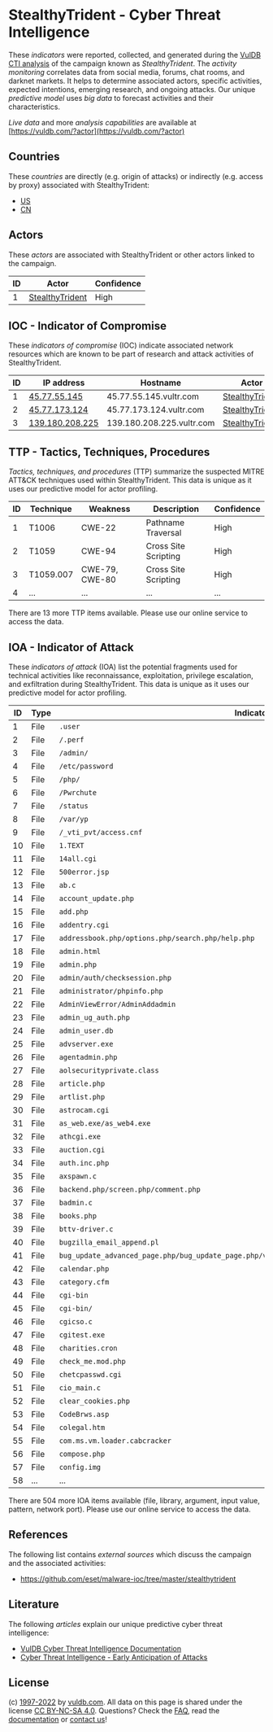 # StealthyTrident - Cyber Threat Intelligence

These _indicators_ were reported, collected, and generated during the [VulDB CTI analysis](https://vuldb.com/?kb.cti) of the campaign known as _StealthyTrident_. The _activity monitoring_ correlates data from social media, forums, chat rooms, and darknet markets. It helps to determine associated actors, specific activities, expected intentions, emerging research, and ongoing attacks. Our unique _predictive model_ uses _big data_ to forecast activities and their characteristics.

_Live data_ and more _analysis capabilities_ are available at [https://vuldb.com/?actor](https://vuldb.com/?actor)

## Countries

These _countries_ are directly (e.g. origin of attacks) or indirectly (e.g. access by proxy) associated with StealthyTrident:

* [US](https://vuldb.com/?country.us)
* [CN](https://vuldb.com/?country.cn)

## Actors

These _actors_ are associated with StealthyTrident or other actors linked to the campaign.

ID | Actor | Confidence
-- | ----- | ----------
1 | [StealthyTrident](https://vuldb.com/?actor.stealthytrident) | High

## IOC - Indicator of Compromise

These _indicators of compromise_ (IOC) indicate associated network resources which are known to be part of research and attack activities of StealthyTrident.

ID | IP address | Hostname | Actor | Confidence
-- | ---------- | -------- | ----- | ----------
1 | [45.77.55.145](https://vuldb.com/?ip.45.77.55.145) | 45.77.55.145.vultr.com | [StealthyTrident](https://vuldb.com/?actor.stealthytrident) | Medium
2 | [45.77.173.124](https://vuldb.com/?ip.45.77.173.124) | 45.77.173.124.vultr.com | [StealthyTrident](https://vuldb.com/?actor.stealthytrident) | Medium
3 | [139.180.208.225](https://vuldb.com/?ip.139.180.208.225) | 139.180.208.225.vultr.com | [StealthyTrident](https://vuldb.com/?actor.stealthytrident) | Medium

## TTP - Tactics, Techniques, Procedures

_Tactics, techniques, and procedures_ (TTP) summarize the suspected MITRE ATT&CK techniques used within StealthyTrident. This data is unique as it uses our predictive model for actor profiling.

ID | Technique | Weakness | Description | Confidence
-- | --------- | -------- | ----------- | ----------
1 | T1006 | CWE-22 | Pathname Traversal | High
2 | T1059 | CWE-94 | Cross Site Scripting | High
3 | T1059.007 | CWE-79, CWE-80 | Cross Site Scripting | High
4 | ... | ... | ... | ...

There are 13 more TTP items available. Please use our online service to access the data.

## IOA - Indicator of Attack

These _indicators of attack_ (IOA) list the potential fragments used for technical activities like reconnaissance, exploitation, privilege escalation, and exfiltration during StealthyTrident. This data is unique as it uses our predictive model for actor profiling.

ID | Type | Indicator | Confidence
-- | ---- | --------- | ----------
1 | File | `.user` | Low
2 | File | `/.perf` | Low
3 | File | `/admin/` | Low
4 | File | `/etc/password` | High
5 | File | `/php/` | Low
6 | File | `/Pwrchute` | Medium
7 | File | `/status` | Low
8 | File | `/var/yp` | Low
9 | File | `/_vti_pvt/access.cnf` | High
10 | File | `1.TEXT` | Low
11 | File | `14all.cgi` | Medium
12 | File | `500error.jsp` | Medium
13 | File | `ab.c` | Low
14 | File | `account_update.php` | High
15 | File | `add.php` | Low
16 | File | `addentry.cgi` | Medium
17 | File | `addressbook.php/options.php/search.php/help.php` | High
18 | File | `admin.html` | Medium
19 | File | `admin.php` | Medium
20 | File | `admin/auth/checksession.php` | High
21 | File | `administrator/phpinfo.php` | High
22 | File | `AdminViewError/AdminAddadmin` | High
23 | File | `admin_ug_auth.php` | High
24 | File | `admin_user.db` | High
25 | File | `advserver.exe` | High
26 | File | `agentadmin.php` | High
27 | File | `aolsecurityprivate.class` | High
28 | File | `article.php` | Medium
29 | File | `artlist.php` | Medium
30 | File | `astrocam.cgi` | Medium
31 | File | `as_web.exe/as_web4.exe` | High
32 | File | `athcgi.exe` | Medium
33 | File | `auction.cgi` | Medium
34 | File | `auth.inc.php` | Medium
35 | File | `axspawn.c` | Medium
36 | File | `backend.php/screen.php/comment.php` | High
37 | File | `badmin.c` | Medium
38 | File | `books.php` | Medium
39 | File | `bttv-driver.c` | High
40 | File | `bugzilla_email_append.pl` | High
41 | File | `bug_update_advanced_page.php/bug_update_page.php/view_bug_advanced_page.php/view_bug_page.php` | High
42 | File | `calendar.php` | Medium
43 | File | `category.cfm` | Medium
44 | File | `cgi-bin` | Low
45 | File | `cgi-bin/` | Medium
46 | File | `cgicso.c` | Medium
47 | File | `cgitest.exe` | Medium
48 | File | `charities.cron` | High
49 | File | `check_me.mod.php` | High
50 | File | `chetcpasswd.cgi` | High
51 | File | `cio_main.c` | Medium
52 | File | `clear_cookies.php` | High
53 | File | `CodeBrws.asp` | Medium
54 | File | `colegal.htm` | Medium
55 | File | `com.ms.vm.loader.cabcracker` | High
56 | File | `compose.php` | Medium
57 | File | `config.img` | Medium
58 | ... | ... | ...

There are 504 more IOA items available (file, library, argument, input value, pattern, network port). Please use our online service to access the data.

## References

The following list contains _external sources_ which discuss the campaign and the associated activities:

* https://github.com/eset/malware-ioc/tree/master/stealthytrident

## Literature

The following _articles_ explain our unique predictive cyber threat intelligence:

* [VulDB Cyber Threat Intelligence Documentation](https://vuldb.com/?kb.cti)
* [Cyber Threat Intelligence - Early Anticipation of Attacks](https://www.scip.ch/en/?labs.20201022)

## License

(c) [1997-2022](https://vuldb.com/?kb.changelog) by [vuldb.com](https://vuldb.com/?kb.about). All data on this page is shared under the license [CC BY-NC-SA 4.0](https://creativecommons.org/licenses/by-nc-sa/4.0/). Questions? Check the [FAQ](https://vuldb.com/?kb.faq), read the [documentation](https://vuldb.com/?kb) or [contact us](https://vuldb.com/?contact)!
